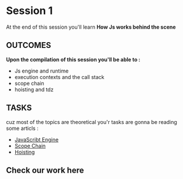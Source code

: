 # Session 1
At the end of this session you'll learn **How Js works behind the scene**
## OUTCOMES
**Upon the compilation of this session you'll be able to :**
- Js engine and runtime
- execution contexts and the call stack
- scope chain 
- hoisting and tdz


## TASKS 
cuz most of the topics are theoretical you'r tasks are gonna be reading some articls :

- [JavaScribt Engine](https://dev.to/lydiahallie/javascript-visualized-the-javascript-engine-4cdf)
- [Scope Chain](https://dev.to/lydiahallie/javascript-visualized-scope-chain-13pd)
- [Hoisting](https://dev.to/lydiahallie/javascript-visualized-hoisting-478h)

## Check our work here
